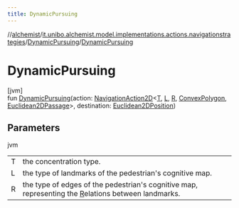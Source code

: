 ```yaml
---
title: DynamicPursuing
---
```

//[alchemist](../../../index.html)/[it.unibo.alchemist.model.implementations.actions.navigationstrategies](../index.html)/[DynamicPursuing](index.html)/[DynamicPursuing](-dynamic-pursuing.html)



# DynamicPursuing



[jvm]\
fun [DynamicPursuing](-dynamic-pursuing.html)(action: [NavigationAction2D](../../it.unibo.alchemist.model.interfaces/index.html#-517309547%2FClasslikes%2F-134779887)<[T](index.html), [L](index.html), [R](index.html), [ConvexPolygon](../../it.unibo.alchemist.model.interfaces.geometry.euclidean2d/-convex-polygon/index.html), [Euclidean2DPassage](../../it.unibo.alchemist.model.interfaces.geometry.euclidean2d.graph/-euclidean2-d-passage/index.html)>, destination: [Euclidean2DPosition](../../it.unibo.alchemist.model.implementations.positions/-euclidean2-d-position/index.html))



## Parameters


jvm

| | |
|---|---|
| T | the concentration type. |
| L | the type of landmarks of the pedestrian's cognitive map. |
| R | the type of edges of the pedestrian's cognitive map, representing the [R](index.html)elations between landmarks. |





